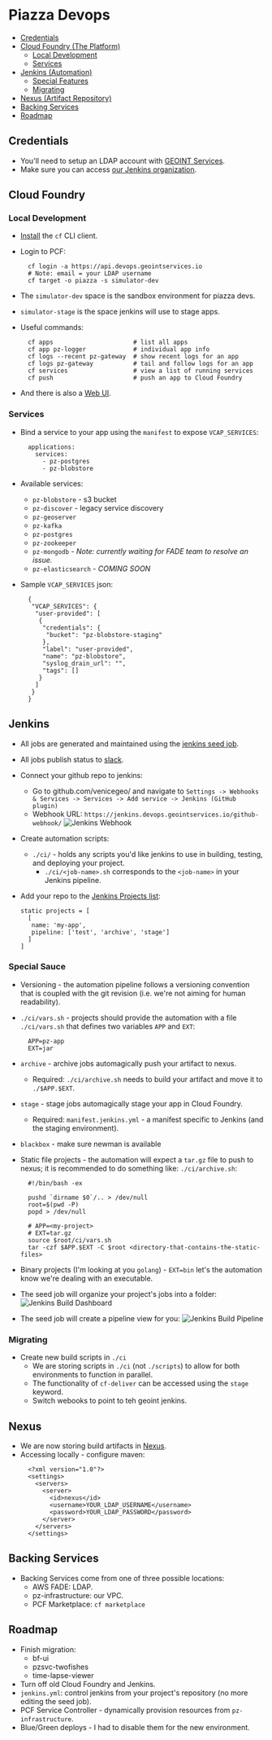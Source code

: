 # Piazza Devops

* [Credentials](#credentials)
* [Cloud Foundry (The Platform)](#cloud-foundry)
  - [Local Development](#local-development)
  - [Services](#services)
* [Jenkins (Automation)](#jenkins)
  - [Special Features](#special-sauce)
  - [Migrating](#migrating)
* [Nexus (Artifact Repository)](#nexus)
* [Backing Services](#backing-services)
* [Roadmap](#roadmap)

## Credentials

* You'll need to setup an LDAP account with [GEOINT Services](https://accounts.geointservices.io/).
* Make sure you can access [our Jenkins organization](https://jenkins.devops.geointservices.io/job/piazza/).

## Cloud Foundry

### Local Development
* [Install](https://github.com/cloudfoundry/cli#downloads) the `cf` CLI client.
* Login to PCF:

  ```
    cf login -a https://api.devops.geointservices.io
    # Note: email = your LDAP username
    cf target -o piazza -s simulator-dev
  ```

* The `simulator-dev` space is the sandbox environment for piazza devs.
* `simulator-stage` is the space jenkins will use to stage apps.
* Useful commands:

  ```
    cf apps                      # list all apps
    cf app pz-logger             # individual app info
    cf logs --recent pz-gateway  # show recent logs for an app
    cf logs pz-gateway           # tail and follow logs for an app
    cf services                  # view a list of running services
    cf push                      # push an app to Cloud Foundry
  ```
* And there is also a [Web UI](https://login.devops.geointservices.io/login).

### Services
* Bind a service to your app using the `manifest` to expose `VCAP_SERVICES`:

  ```
    applications:
      services:
        - pz-postgres
        - pz-blobstore
  ```

* Available services:
  - `pz-blobstore` - s3 bucket
  - `pz-discover` - legacy service discovery
  - `pz-geoserver`
  - `pz-kafka`
  - `pz-postgres`
  - `pz-zookeeper`
  - `pz-mongodb` - *Note: currently waiting for FADE team to resolve an issue.*
  - `pz-elasticsearch` - *COMING SOON*
* Sample `VCAP_SERVICES` json:

  ```
    {
     "VCAP_SERVICES": {
      "user-provided": [
       {
        "credentials": {
         "bucket": "pz-blobstore-staging"
        },
        "label": "user-provided",
        "name": "pz-blobstore",
        "syslog_drain_url": "",
        "tags": []
       }
      ]
     }
    }
  ```

## Jenkins

* All jobs are generated and maintained using the [jenkins seed job](https://github.com/venicegeo/jenkins/tree/geoint).
* All jobs publish status to [slack](https://venicegeo.slack.com/messages/jenkins/).
* Connect your github repo to jenkins:
  - Go to github.com/venicegeo/<your-repository> and navigate to `Settings -> Webhooks & Services -> Services -> Add service -> Jenkins (GitHub plugin)`
  - Webhook URL: `https://jenkins.devops.geointservices.io/github-webhook/`
![Jenkins Webhook](./img/jenkins-webhook.png)
* Create automation scripts:
  - `./ci/` - holds any scripts you'd like jenkins to use in building, testing, and deploying your project.
    - `./ci/<job-name>.sh` corresponds to the `<job-name>` in your Jenkins pipeline.
* Add your repo to the [Jenkins Projects list](https://github.com/venicegeo/jenkins/blob/geoint/Projects.groovy):

    ```
    static projects = [
      [
       name: 'my-app',
       pipeline: ['test', 'archive', 'stage']
      ]
    ]
    ```

### Special Sauce
* Versioning - the automation pipeline follows a versioning convention that is coupled with the git revision (i.e. we're not aiming for human readability).
* `./ci/vars.sh` - projects should provide the automation with a file `./ci/vars.sh` that defines two variables `APP` and `EXT`:

  ```
    APP=pz-app
    EXT=jar
  ```

* `archive` - archive jobs automagically push your artifact to nexus.
  - Required: `./ci/archive.sh` needs to build your artifact and move it to `./$APP.$EXT`.
* `stage` - stage jobs automagically stage your app in Cloud Foundry.
  - Required: `manifest.jenkins.yml` - a manifest specific to Jenkins (and the staging environment).
* `blackbox` - make sure newman is available
* Static file projects - the automation will expect a `tar.gz` file to push to nexus; it is recommended to do something like: `./ci/archive.sh`:

  ```
    #!/bin/bash -ex

    pushd `dirname $0`/.. > /dev/null
    root=$(pwd -P)
    popd > /dev/null

    # APP=<my-project>
    # EXT=tar.gz
    source $root/ci/vars.sh
    tar -czf $APP.$EXT -C $root <directory-that-contains-the-static-files>
  ```

* Binary projects (I'm looking at you `golang`) - `EXT=bin` let's the automation know we're dealing with an executable.
* The seed job will organize your project's jobs into a folder:
![Jenkins Build Dashboard](./img/jenkins-dashboard.png)
* The seed job will create a pipeline view for you:
![Jenkins Build Pipeline](./img/jenkins-pipeline.png)

### Migrating

* Create new build scripts in `./ci`
  - We are storing scripts in `./ci` (not `./scripts`) to allow for both environments to function in parallel.
  - The functionality of `cf-deliver` can be accessed using the `stage` keyword.
  - Switch webooks to point to teh geoint jenkins.

## Nexus

* We are now storing build artifacts in [Nexus](https://nexus.devops.geointservices.io/#welcome).
* Accessing locally - configure maven:
  ```
    <?xml version="1.0"?>
    <settings>
      <servers>
        <server>
          <id>nexus</id>
          <username>YOUR_LDAP_USERNAME</username>
          <password>YOUR_LDAP_PASSWORD</password>
        </server>
      </servers>
    </settings>
  ```

## Backing Services

* Backing Services come from one of three possible locations:
  - AWS FADE: LDAP.
  - pz-infrastructure: our VPC.
  - PCF Marketplace: `cf marketplace`

## Roadmap

* Finish migration:
  - bf-ui							
  - pzsvc-twofishes						
  - time-lapse-viewer					
* Turn off old Cloud Foundry and Jenkins.
* `jenkins.yml`: control jenkins from your project's repository (no more editing the seed job).
* PCF Service Controller - dynamically provision resources from `pz-infrastructure`.
* Blue/Green deploys - I had to disable them for the new environment.
